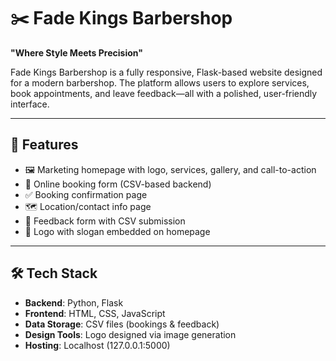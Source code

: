 # ✂️ Fade Kings Barbershop

**"Where Style Meets Precision"**

Fade Kings Barbershop is a fully responsive, Flask-based website designed for a modern barbershop. The platform allows users to explore services, book appointments, and leave feedback—all with a polished, user-friendly interface.

---

## 🚀 Features

- 🖼️ Marketing homepage with logo, services, gallery, and call-to-action
- 📅 Online booking form (CSV-based backend)
- ✅ Booking confirmation page
- 🗺️ Location/contact info page
- 💬 Feedback form with CSV submission
- 🧾 Logo with slogan embedded on homepage

---

## 🛠️ Tech Stack

- **Backend**: Python, Flask
- **Frontend**: HTML, CSS, JavaScript
- **Data Storage**: CSV files (bookings & feedback)
- **Design Tools**: Logo designed via image generation
- **Hosting**: Localhost (127.0.0.1:5000)


